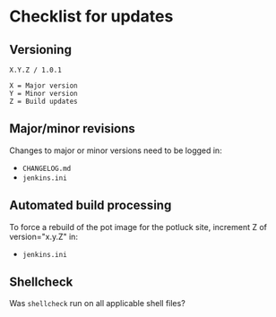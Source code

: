 # Checklist for updates

## Versioning
```
X.Y.Z / 1.0.1

X = Major version
Y = Minor version
Z = Build updates
```

## Major/minor revisions
Changes to major or minor versions need to be logged in:
* `CHANGELOG.md`
* `jenkins.ini`

## Automated build processing
To force a rebuild of the pot image for the potluck site, increment Z of version="x.y.Z" in:
* `jenkins.ini`

## Shellcheck
Was `shellcheck` run on all applicable shell files?
